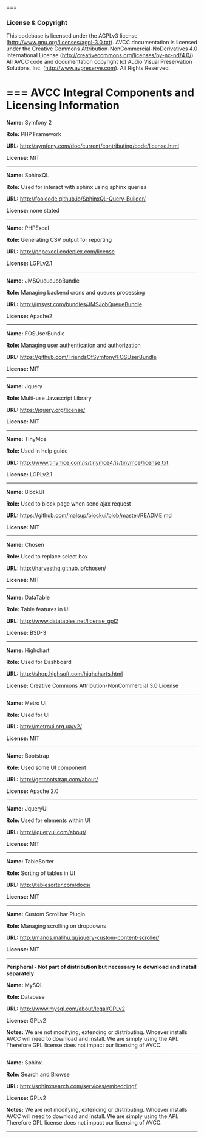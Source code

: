 
===

### License & Copyright ###

This codebase is licensed under the AGPLv3 license (http://www.gnu.org/licenses/agpl-3.0.txt). AVCC documentation is licensed under the Creative Commons Attribution-NonCommercial-NoDerivatives 4.0 International License (http://creativecommons.org/licenses/by-nc-nd/4.0/). All AVCC code and documentation copyright (c) Audio Visual Preservation Solutions, Inc. (http://www.avpreserve.com). All Rights Reserved.

===
AVCC Integral Components and Licensing Information
===
**Name:** Symfony 2

**Role:** PHP Framework

**URL:** http://symfony.com/doc/current/contributing/code/license.html

**License:** MIT

*********************

**Name:** SphinxQL	

**Role:** Used for interact with sphinx using sphinx queries

**URL:** http://foolcode.github.io/SphinxQL-Query-Builder/

**License:** none stated

*********************


**Name:** PHPExcel	

**Role:** Generating CSV output for reporting	

**URL:** http://phpexcel.codeplex.com/license	

**License:** LGPLv2.1

*********************

**Name:** JMSQueueJobBundle	

**Role:** Managing backend crons and queues processing

**URL:** http://jmsyst.com/bundles/JMSJobQueueBundle

**License:** Apache2

*********************

**Name:** FOSUserBundle	

**Role:** Managing user authentication and authorization

**URL:** https://github.com/FriendsOfSymfony/FOSUserBundle

**License:** MIT

*********************

**Name:** Jquery	

**Role:** Multi-use Javascript Library	

**URL:** https://jquery.org/license/	

**License:** MIT

*********************


**Name:** TinyMce

**Role:** Used in help guide

**URL:** http://www.tinymce.com/js/tinymce4/js/tinymce/license.txt

**License:** LGPLv2.1

*********************


**Name:** BlockUI

**Role:** Used to block page when send ajax request

**URL:** https://github.com/malsup/blockui/blob/master/README.md

**License:** MIT

*********************


**Name:** Chosen

**Role:** Used to replace select box

**URL:** http://harvesthq.github.io/chosen/

**License:** MIT

*********************


**Name:** DataTable	

**Role:** Table features in UI	

**URL:** http://www.datatables.net/license_gpl2	

**License:** BSD-3

*********************


**Name:** Highchart	

**Role:** Used for Dashboard	

**URL:** http://shop.highsoft.com/highcharts.html	

**License:** Creative Commons Attribution-NonCommercial 3.0 License

*********************


**Name:** Metro UI	

**Role:** Used for UI	

**URL:** http://metroui.org.ua/v2/

**License:** MIT

*********************

**Name:** Bootstrap	

**Role:** Used some UI component 

**URL:** http://getbootstrap.com/about/	

**License:** Apache 2.0

*********************

**Name:** JqueryUI	

**Role:** Used for elements within UI	

**URL:** http://jqueryui.com/about/	

**License:** MIT

*********************


**Name:** TableSorter	

**Role:** Sorting of tables in UI	

**URL:** http://tablesorter.com/docs/	

**License:** MIT

*********************

**Name:** Custom Scrollbar Plugin	

**Role:** Managing scrolling on dropdowns

**URL:** http://manos.malihu.gr/jquery-custom-content-scroller/

**License:** MIT

*********************

**Peripheral - Not part of distribution but necessary to download and install separately**			

**Name:** MySQL	

**Role:** Database	

**URL:** http://www.mysql.com/about/legal/GPLv2

**License:** GPLv2

**Notes:** We are not modifying, extending or distributing. Whoever installs AVCC will need to download and install. We are simply using the API. Therefore GPL license does not impact our licensing of AVCC.


*********************


**Name:** Sphinx	

**Role:** Search and Browse	

**URL:** http://sphinxsearch.com/services/embedding/	

**License:** GPLv2

**Notes:** We are not modifying, extending or distributing. Whoever installs AVCC will need to download and install. We are simply using the API. Therefore GPL license does not impact our licensing of AVCC.

*********************
